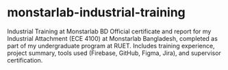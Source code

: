 # monstarlab-industrial-training
Industrial Training at Monstarlab BD Official certificate and report for my Industrial Attachment (ECE 4100) at Monstarlab Bangladesh, completed as part of my undergraduate program at RUET. Includes training experience, project summary, tools used (Firebase, GitHub, Figma, Jira), and supervisor certification.
